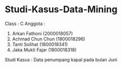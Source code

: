 # Studi-Kasus-Data-Mining
Class : C
Anggota : 
1. Arkan Fathoni (2000018057)
2. Achmad Chun Chun (1800018296)
3. Tanti Solihat (1800018341)
4. Jaka Mukti Fajar (1800018318)

Studi Kasus : Data penumpang kapal pada bulan Juni
